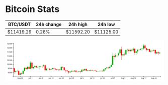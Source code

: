 # Bitcoin Stats

BTC/USDT|24h change|24h high|24h low|
|---|---|---|---|
|$11419.29|0.28%|$11592.20|$11125.00|

<img src="./chart.svg">
